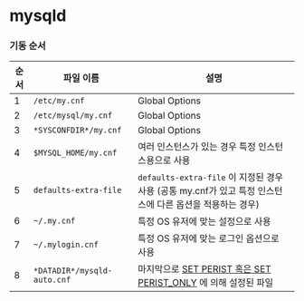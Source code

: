 mysqld
===

### 기동 순서
|순서|파일 이름|설명|
|-|-|-|
|1|`/etc/my.cnf`|Global Options|
|2|`/etc/mysql/my.cnf`|Global Options|
|3|`*SYSCONFDIR*/my.cnf`|Global Options|
|4|`$MYSQL_HOME/my.cnf`|여러 인스턴스가 있는 경우 특정 인스턴스용으로 사용|
|5|`defaults-extra-file`|`defaults-extra-file` 이 지정된 경우 사용 (공통 my.cnf가 있고 특정 인스턴스에 다른 옵션을 적용하는 경우)|
|6|`~/.my.cnf`|특정 OS 유저에 맞는 설정으로 사용|
|7|`~/.mylogin.cnf`|특정 OS 유저에 맞는 로그인 옵션으로 사용|
|8|`*DATADIR*/mysqld-auto.cnf`|마지막으로 [SET PERIST 혹은 SET PERIST_ONLY](../perist/README.md) 에 의해 설정된 파일|

<br>
